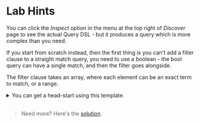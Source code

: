# Lab Hints

You can click the _Inspect_ option in the menu at the top right of _Discover_ page to see the actual Query DSL - but it produces a query which is more complex than you need.

If you start from scratch instead, then the first thing is you can't add a filter clause to a straight match query, you need to use a boolean - the bool query can have a single match, and then the filter goes alongside.

The filter clause takes an array, where each element can be an exact term to match, or a range.

<details>
  <summary>You can get a head-start using this template.</summary>

```
{ 
    "query": 
    {
      "bool" : {
        "must" : {
          "match" : { <query goes here> }
        },
      "filter": [
        { "term" : { <term filter> }},
        ...
        { "range": { <range filter> }}
      ]
    }
  }
}
```
  
</details><br/>

> Need more? Here's the [solution](solution.md).
